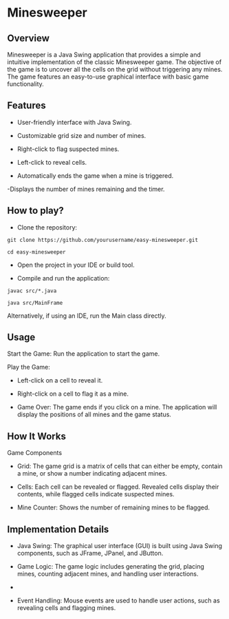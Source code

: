  # Minesweeper

## Overview

Minesweeper is a Java Swing application that provides a simple and intuitive implementation of the classic Minesweeper game. The objective of the game is to uncover all the cells on the grid without triggering any mines. The game features an easy-to-use graphical interface with basic game functionality.

## Features

- User-friendly interface with Java Swing.

- Customizable grid size and number of mines.

- Right-click to flag suspected mines.

- Left-click to reveal cells.

- Automatically ends the game when a mine is triggered.

-Displays the number of mines remaining and the timer.

## How to play?

- Clone the repository:

```git clone https://github.com/yourusername/easy-minesweeper.git```

```cd easy-minesweeper```

- Open the project in your IDE or build tool.

- Compile and run the application:

```javac src/*.java```

```java src/MainFrame```

Alternatively, if using an IDE, run the Main class directly.

## Usage

Start the Game: Run the application to start the game.

Play the Game:

- Left-click on a cell to reveal it.

- Right-click on a cell to flag it as a mine.

- Game Over: The game ends if you click on a mine. The application will display the positions of all mines and the game status.

## How It Works

Game Components

- Grid: The game grid is a matrix of cells that can either be empty, contain a mine, or show a number indicating adjacent mines.

- Cells: Each cell can be revealed or flagged. Revealed cells display their contents, while flagged cells indicate suspected mines.

- Mine Counter: Shows the number of remaining mines to be flagged.

## Implementation Details

- Java Swing: The graphical user interface (GUI) is built using Java Swing components, such as JFrame, JPanel, and JButton.
  
- Game Logic: The game logic includes generating the grid, placing mines, counting adjacent mines, and handling user interactions.
- 
- Event Handling: Mouse events are used to handle user actions, such as revealing cells and flagging mines.
